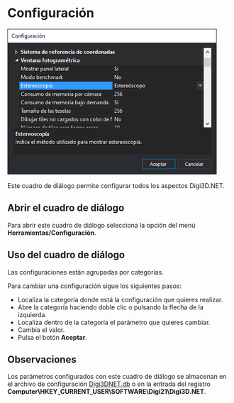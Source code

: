 # Configuración

![Cuadro de di&#xE1;logo Configuraci&#xF3;n](../../../../.gitbook/assets/cuadrodialogoconfiguracion.png)

Este cuadro de diálogo permite configurar todos los aspectos Digi3D.NET.

## Abrir el cuadro de diálogo

Para abrir este cuadro de diálogo selecciona la opción del menú **Herramientas/Configuración**.

## Uso del cuadro de diálogo

Las configuraciones están agrupadas por categorías. 

Para cambiar una configuración sigue los siguientes pasos:

* Localiza la categoría donde está la configuración que quieres realizar.
* Abre la categoría haciendo doble clic o pulsando la flecha de la izquierda.
* Localiza dentro de la categoría el parámetro que quieres cambiar.
* Cambia el valor.
* Pulsa el botón **Aceptar**.

## Observaciones

Los parámetros configurados con este cuadro de diálogo se almacenan en el archivo de configuración [Digi3DNET.db](../../archivos/archivo-de-configuracion-digi3dnet.db.md) o en la entrada del registro **Computer\HKEY\_CURRENT\_USER\SOFTWARE\Digi21\Digi3D.NET**.










